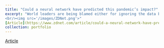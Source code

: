 ```yaml
---
title: "Could a neural network have predicted this pandemic’s impact?"
excerpt: "World leaders are being blamed either for ignoring the data belying the significance of the novel coronavirus, or paying too much attention to it. Perhaps it would help if neural networks made that data more relevant.
<br/><img src='/images/ZDNet.png'>"
[Article](https://www.zdnet.com/article/could-a-neural-network-have-predicted-this-pandemics-impact/)
collection: portfolio
---
```

[Article](https://www.zdnet.com/article/could-a-neural-network-have-predicted-this-pandemics-impact/)
